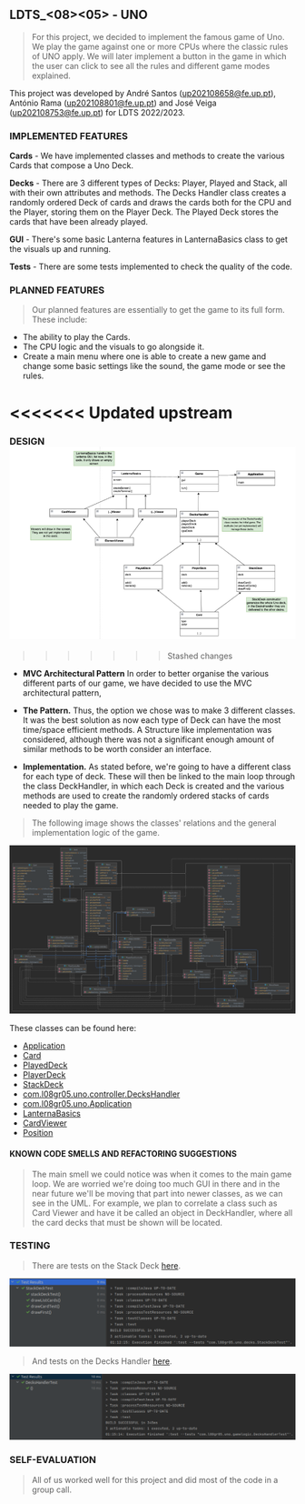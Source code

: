 ## LDTS_<08><05> - UNO

>For this project, we decided to implement the famous game of Uno. We play the game against one or more CPUs where the classic rules of UNO apply. We will later implement a button in the game in which the user can click to see all the rules and different game modes explained.

This project was developed by André Santos (up202108658@fe.up.pt), António Rama (up202108801@fe.up.pt) and José Veiga (up202108753@fe.up.pt) for LDTS 2022/2023.

### IMPLEMENTED FEATURES

**Cards** - We have implemented classes and methods to create the various Cards that compose a Uno Deck.

**Decks** - There are 3 different types of Decks: Player, Played and Stack, all with their own attributes and methods. The Decks Handler class creates a randomly ordered Deck of cards and draws the cards both for the CPU and the Player, storing them on the Player Deck. The Played Deck stores the cards that have been already played.

**GUI** - There's some basic Lanterna features in LanternaBasics class to get the visuals up and running.

**Tests** - There are some tests implemented to check the quality of the code.

### PLANNED FEATURES

> Our planned features are essentially to get the game to its full form. These include:
- The ability to play the Cards.
- The CPU logic and the visuals to go alongside it.
- Create a main menu where one is able to create a new game and change some basic settings like the sound, the game mode or see the rules.

<<<<<<< Updated upstream
=======
### DESIGN![img.png](img.png)
>>>>>>> Stashed changes

- **MVC Architectural Pattern** In order to better organise the various different parts of our game, we have decided to use the MVC architectural pattern, 

- **The Pattern.** Thus, the option we chose was to make 3 different classes. It was the best solution as now each type of Deck can have the most time/space efficient methods. A Structure like implementation was considered, although there was not a significant enough amount of similar methods to be worth consider an interface.

- **Implementation.** As stated before, we're going to have a different class for each type of deck. These will then be linked to the main loop through the class DeckHandler, in which each Deck is created and the various methods are used to create the randomly ordered stacks of cards needed to play the game.

> The following image shows the classes' relations and the general implementation logic of the game.

![png](images/uml.png)

These classes can be found here:

- [Application](src/main/java/com/l08gr05/uno/Application.java)
- [Card](src/main/java/com/l08gr05/uno/cards/Card.java)
- [PlayedDeck](src/main/java/com/l08gr05/uno/decks_cards/PlayedDeck.java)
- [PlayerDeck](src/main/java/com/l08gr05/uno/decks_cards/PlayerDeck.java)
- [StackDeck](src/main/java/com/l08gr05/uno/decks_cards/StackDeck.java)
- [com.l08gr05.uno.controller.DecksHandler](src/main/java/com/l08gr05/uno/gamelogic/com.l08gr05.uno.controller.DecksHandler.java)
- [com.l08gr05.uno.Application](src/main/java/com/l08gr05/uno/gamelogic/com.l08gr05.uno.Application.java)
- [LanternaBasics](src/main/java/com/l08gr05/uno/gui/LanternaBasics.java)
- [CardViewer](src/main/java/com/l08gr05/uno/viewer/CardViewer.java)
- [Position](src/main/java/com/l08gr05/uno/viewer/Position.java)

#### KNOWN CODE SMELLS AND REFACTORING SUGGESTIONS

> The main smell we could notice was when it comes to the main game loop. We are worried we're doing too much GUI in there and in the near future we'll be moving that part into newer classes, as we can see in the UML. For example, we plan to correlate a class such as Card Viewer and have it be called an object in DeckHandler, where all the card decks that must be shown will be located.


### TESTING

> There are tests on the Stack Deck [here](src/test/java/com/l08gr05/uno/decks_cards/StackDeckTest.java).

![png](images/test1.png)

> And tests on the Decks Handler [here](src/test/java/com/l08gr05/uno/gamelogic/DecksHandlerTest.java).

![png](images/test2.png)
### SELF-EVALUATION

> All of us worked well for this project and did most of the code in a group call.
